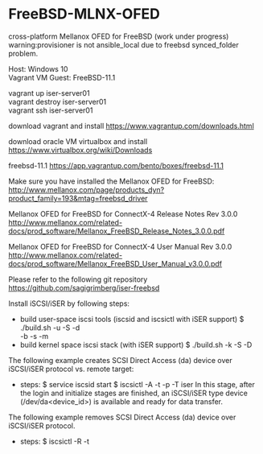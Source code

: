 # FreeBSD-MLNX-OFED
cross-platform Mellanox OFED for FreeBSD (work under progress)
warning:provisioner is not ansible_local due to freebsd synced_folder problem.

Host: Windows 10   
Vagrant VM Guest: FreeBSD-11.1

vagrant up iser-server01   
vagrant destroy iser-server01   
vagrant ssh iser-server01   

download vagrant and install
https://www.vagrantup.com/downloads.html

download oracle VM virtualbox and install
https://www.virtualbox.org/wiki/Downloads

freebsd-11.1
https://app.vagrantup.com/bento/boxes/freebsd-11.1

Make sure you have installed the Mellanox OFED for FreeBSD:
http://www.mellanox.com/page/products_dyn?product_family=193&mtag=freebsd_driver

Mellanox OFED for FreeBSD for ConnectX-4 Release Notes Rev 3.0.0
http://www.mellanox.com/related-docs/prod_software/Mellanox_FreeBSD_Release_Notes_3.0.0.pdf

Mellanox OFED for FreeBSD for ConnectX-4 User Manual Rev 3.0.0
http://www.mellanox.com/related-docs/prod_software/Mellanox_FreeBSD_User_Manual_v3.0.0.pdf

Please refer to the following git repository
https://github.com/sagigrimberg/iser-freebsd

Install iSCSI/iSER by following steps:
- build user-space iscsi tools (iscsid and iscsictl with iSER support)
	$ ./build.sh -u -S <share directory path> -d <install dest dir> \
		-b <bin dir> -s <sbin dir> -m <man dir>
- build kernel space iscsi stack (with iSER support)
	$ ./build.sh -k -S <share directory path> -D <sys directory path>

The following example creates SCSI Direct Access (da) device over iSCSI/iSER protocol vs. remote target:
- steps:
	$ service iscsid start
	$ iscsictl -A -t <target-name> -p <target portal> -T iser In this stage, after the login and initialize stages are finished, an iSCSI/iSER type device (/dev/da<device_id>) is available and ready for data transfer.

The following example removes SCSI Direct Access (da) device over iSCSI/iSER protocol.
- steps:
	$ iscsictl -R -t <target-name>
